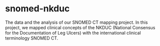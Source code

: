 # snomed-nkduc
The data and the analysis of our SNOMED CT mapping project. In this project, we mapped clinical concepts of the NKDUC (National Consensus for the Documentation of Leg Ulcers) with the international clinical terminology SNOMED CT.
